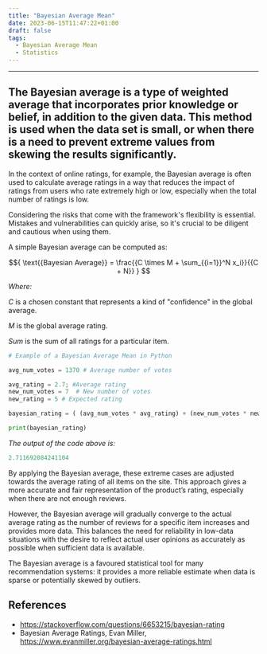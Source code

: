```yaml
---
title: "Bayesian Average Mean"
date: 2023-06-15T11:47:22+01:00
draft: false
tags:
  - Bayesian Average Mean
  - Statistics
---
```

---


## The Bayesian average is a type of weighted average that incorporates prior knowledge or belief, in addition to the given data. This method is used when the data set is small, or when there is a need to prevent extreme values from skewing the results significantly.

In the context of online ratings, for example, the Bayesian average is often used to calculate average ratings in a way that reduces the impact of ratings from users who rate extremely high or low, especially when the total number of ratings is low.

Considering the risks that come with the framework's flexibility is essential. Mistakes and vulnerabilities can quickly arise, so it's crucial to be diligent and cautious when using them.

A simple Bayesian average can be computed as:

$${
\text{{Bayesian Average}} = \frac{{C \times M + \sum_{{i=1}}^N x_i}}{{C + N}}
}
$$


_Where:_

_C_ is a chosen constant that represents a kind of "confidence" in the global average.

_M_ is the global average rating.

_Sum_ is the sum of all ratings for a particular item.


```python
# Example of a Bayesian Average Mean in Python

avg_num_votes = 1370 # Average number of votes

avg_rating = 2.7; #Average rating
new_num_votes = 7  # New number of votes
new_rating = 5 # Expected rating

bayesian_rating = ( (avg_num_votes * avg_rating) + (new_num_votes * new_rating) ) / (avg_num_votes + new_num_votes)

print(bayesian_rating)

```
_The output of the code above is:_

```python
2.711692084241104

```

By applying the Bayesian average, these extreme cases are adjusted towards the average rating of all items on the site. This approach gives a more accurate and fair representation of the product’s rating, especially when there are not enough reviews.

However, the Bayesian average will gradually converge to the actual average rating as the number of reviews for a specific item increases and provides more data. This balances the need for reliability in low-data situations with the desire to reflect actual user opinions as accurately as possible when sufficient data is available.

The Bayesian average is a favoured statistical tool for many recommendation systems: it provides a more reliable estimate when data is sparse or potentially skewed by outliers.


## References
- https://stackoverflow.com/questions/6653215/bayesian-rating
- Bayesian Average Ratings, Evan Miller, https://www.evanmiller.org/bayesian-average-ratings.html
